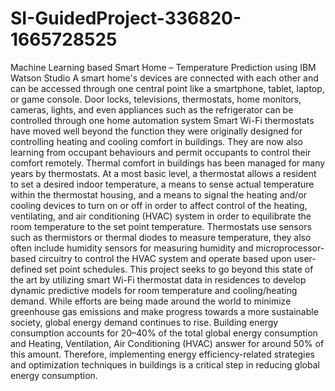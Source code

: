 # SI-GuidedProject-336820-1665728525
Machine Learning based Smart Home – Temperature Prediction using IBM Watson Studio
A smart home's devices are connected with each other and can be accessed through one central point like a smartphone, tablet, laptop, or game console. 
Door locks, televisions, thermostats, home monitors, cameras, lights, and even appliances such as the refrigerator can be controlled through one home automation system
Smart Wi-Fi thermostats have moved well beyond the function they were originally designed for controlling heating and cooling comfort in buildings.
They are now also learning from occupant behaviours and permit occupants to control their comfort remotely. 
Thermal comfort in buildings has been managed for many years by thermostats. At a most basic level, a thermostat allows a resident to set a desired indoor temperature,
a means to sense actual temperature within the thermostat housing, and a means to signal the heating and/or cooling devices to turn on or off in order to affect
control of the heating, ventilating, and air conditioning (HVAC) system in order to equilibrate the room temperature to the set point temperature. 
Thermostats use sensors such as thermistors or thermal diodes to measure temperature, they also often include humidity sensors for measuring
humidity and microprocessor-based circuitry to control the HVAC system and operate based upon user-defined set point schedules.
This project seeks to go beyond this state of the art by utilizing smart Wi-Fi thermostat data in residences to develop dynamic predictive models 
for room temperature and cooling/heating demand. 
While efforts are being made around the world to minimize greenhouse gas emissions and make progress towards a more sustainable society, global energy demand
continues to rise. Building energy consumption accounts for 20–40% of the total global energy consumption and Heating, Ventilation, Air Conditioning (HVAC)
answer for around 50% of this amount. Therefore, implementing energy efficiency-related strategies and optimization techniques in buildings is a critical step
in reducing global energy consumption.
